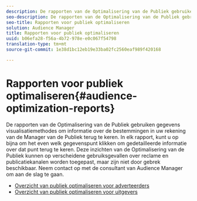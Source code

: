 ```yaml
---
description: De rapporten van de Optimalisering van de Publiek gebruiken gegevens visualisatiemethodes om informatie over de bestemmingen in uw rekening van de Manager van de Publiek terug te keren. In elk rapport, kunt u op bijna om het even welk gegevenspunt klikken om gedetailleerde informatie over dat punt terug te keren. Deze inzichten van de Optimalisering van de Publiek kunnen op verscheidene gebruiksgevallen over reclame en publicatiekanalen worden toegepast, maar zijn niet door gebrek beschikbaar. Neem contact op met de consultant van Audience Manager om aan de slag te gaan.
seo-description: De rapporten van de Optimalisering van de Publiek gebruiken gegevens visualisatiemethodes om informatie over de bestemmingen in uw rekening van de Manager van de Publiek terug te keren. In elk rapport, kunt u op bijna om het even welk gegevenspunt klikken om gedetailleerde informatie over dat punt terug te keren. Deze inzichten van de Optimalisering van de Publiek kunnen op verscheidene gebruiksgevallen over reclame en publicatiekanalen worden toegepast, maar zijn niet door gebrek beschikbaar. Neem contact op met de consultant van Audience Manager om aan de slag te gaan.
seo-title: Rapporten voor publiek optimaliseren
solution: Audience Manager
title: Rapporten voor publiek optimaliseren
uuid: b06efa28-f56a-4b72-978e-e0c067f54798
translation-type: tm+mt
source-git-commit: 1e38d1bc12eb19e33ba02fc2560eaf989f420168

---
```



# Rapporten voor publiek optimaliseren{#audience-optimization-reports}

De rapporten van de Optimalisering van de Publiek gebruiken gegevens visualisatiemethodes om informatie over de bestemmingen in uw rekening van de Manager van de Publiek terug te keren. In elk rapport, kunt u op bijna om het even welk gegevenspunt klikken om gedetailleerde informatie over dat punt terug te keren. Deze inzichten van de Optimalisering van de Publiek kunnen op verscheidene gebruiksgevallen over reclame en publicatiekanalen worden toegepast, maar zijn niet door gebrek beschikbaar. Neem contact op met de consultant van Audience Manager om aan de slag te gaan.

+ [Overzicht van publiek optimaliseren voor adverteerders](aor-advertisers/aor-advertisers.md)
+ [Overzicht van publiek optimaliseren voor uitgevers](aor-publishers/aor-publishers.md)